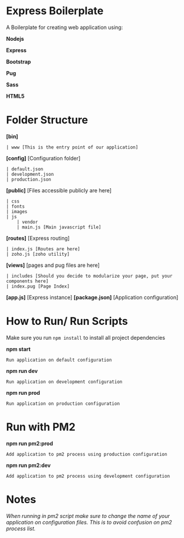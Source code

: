 # Express Boilerplate

A Boilerplate for creating web application using:

**Nodejs**

**Express**

**Bootstrap**

**Pug**

**Sass**

**HTML5**

# Folder Structure

**[bin]**

	| www [This is the entry point of our application]

**[config]** [Configuration folder]

	| default.json
	| development.json
	| production.json

**[public]** [Files accessible publicly are here]

	| css
	| fonts
	| images
	| js
		| vendor
		| main.js [Main javascript file]

**[routes]** [Express routing]

	| index.js [Routes are here]
	| zoho.js [zoho utility]

**[views]** [pages and pug files are here]

	| includes [Should you decide to modularize your page, put your components here]
	| index.pug [Page Index]

**[app.js]** [Express instance]
**[package.json]** [Application configuration]


# How to Run/ Run Scripts

Make sure you run `npm install` to install all project dependencies

**npm start** 
	
	Run application on default configuration

**npm run dev** 
	
	Run application on development configuration

**npm run prod** 
	
	Run application on production configuration

# Run with PM2

**npm run pm2:prod** 
	
	Add application to pm2 process using production configuration

**npm run pm2:dev** 
	
	Add application to pm2 process using development configuration


# Notes
*When running in pm2 script make sure to change the name of your application on configuration files. This is to avoid confusion on pm2 process list.*
